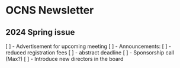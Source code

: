# OCNS Newsletter 

## 2024 Spring issue

[ ] - Advertisement for upcoming meeting
[ ] - Announcements: 
  [ ] - reduced registration fees
  [ ] - abstract deadline
[ ] - Sponsorship call (Max?)
[ ] - Introduce new directors in the board

